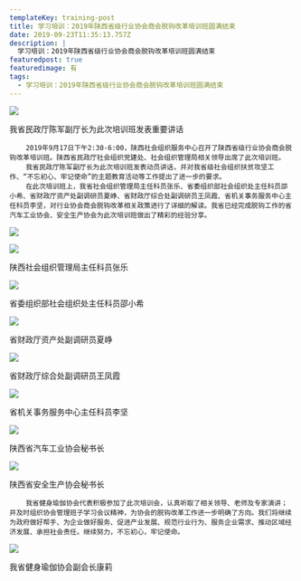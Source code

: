 ```yaml
---
templateKey: training-post
title: 学习培训：2019年陕西省级行业协会商会脱钩改革培训班圆满结束
date: 2019-09-23T11:35:13.757Z
description: |
  学习培训：2019年陕西省级行业协会商会脱钩改革培训班圆满结束
featuredpost: true
featuredimage: 有
tags:
  - 学习培训：2019年陕西省级行业协会商会脱钩改革培训班圆满结束
---
```


![](https://demotry.oss-cn-beijing.aliyuncs.com/%E5%AD%A6%E4%B9%A0%E5%9F%B9%E8%AE%AD%EF%BC%9A2019%E5%B9%B4%E9%99%95%E8%A5%BF%E7%9C%81%E7%BA%A7%E8%A1%8C%E4%B8%9A%E5%8D%8F%E4%BC%9A%E5%95%86%E4%BC%9A%E8%84%B1%E9%92%A9%E6%94%B9%E9%9D%A9%E5%9F%B9%E8%AE%AD%E7%8F%AD%E5%9C%86%E6%BB%A1%E7%BB%93%E6%9D%9F/1.jpg)

我省民政厅陈军副厅长为此次培训班发表重要讲话

        2019年9月17日下午2:30-6:00，陕西社会组织服务中心召开了陕西省级行业协会商会脱钩改革培训班。陕西省民政厅社会组织党建处、社会组织管理局相关领导出席了此次培训班。
        我省民政厅陈军副厅长为此次培训班发表动员讲话，并对我省级社会组织扶贫攻坚工作、“不忘初心、牢记使命”的主题教育活动等工作提出了进一步的要求。
        在此次培训班上，我省社会组织管理局主任科员张乐、省委组织部社会组织处主任科员邵小希、省财政厅资产处副调研员夏峥、省财政厅综合处副调研员王凤霞、省机关事务服务中心主任科员李坚，对行业协会商会脱钩改革相关政策进行了详细的解读。我省已经完成脱钩工作的省汽车工业协会、安全生产协会为此次培训班做出了精彩的经验分享。

![](https://demotry.oss-cn-beijing.aliyuncs.com/%E5%AD%A6%E4%B9%A0%E5%9F%B9%E8%AE%AD%EF%BC%9A2019%E5%B9%B4%E9%99%95%E8%A5%BF%E7%9C%81%E7%BA%A7%E8%A1%8C%E4%B8%9A%E5%8D%8F%E4%BC%9A%E5%95%86%E4%BC%9A%E8%84%B1%E9%92%A9%E6%94%B9%E9%9D%A9%E5%9F%B9%E8%AE%AD%E7%8F%AD%E5%9C%86%E6%BB%A1%E7%BB%93%E6%9D%9F/2.jpg)

![](https://demotry.oss-cn-beijing.aliyuncs.com/%E5%AD%A6%E4%B9%A0%E5%9F%B9%E8%AE%AD%EF%BC%9A2019%E5%B9%B4%E9%99%95%E8%A5%BF%E7%9C%81%E7%BA%A7%E8%A1%8C%E4%B8%9A%E5%8D%8F%E4%BC%9A%E5%95%86%E4%BC%9A%E8%84%B1%E9%92%A9%E6%94%B9%E9%9D%A9%E5%9F%B9%E8%AE%AD%E7%8F%AD%E5%9C%86%E6%BB%A1%E7%BB%93%E6%9D%9F/3.jpg)

陕西社会组织管理局主任科员张乐

![](https://demotry.oss-cn-beijing.aliyuncs.com/%E5%AD%A6%E4%B9%A0%E5%9F%B9%E8%AE%AD%EF%BC%9A2019%E5%B9%B4%E9%99%95%E8%A5%BF%E7%9C%81%E7%BA%A7%E8%A1%8C%E4%B8%9A%E5%8D%8F%E4%BC%9A%E5%95%86%E4%BC%9A%E8%84%B1%E9%92%A9%E6%94%B9%E9%9D%A9%E5%9F%B9%E8%AE%AD%E7%8F%AD%E5%9C%86%E6%BB%A1%E7%BB%93%E6%9D%9F/4.jpg)

省委组织部社会组织处主任科员邵小希 

![](https://demotry.oss-cn-beijing.aliyuncs.com/%E5%AD%A6%E4%B9%A0%E5%9F%B9%E8%AE%AD%EF%BC%9A2019%E5%B9%B4%E9%99%95%E8%A5%BF%E7%9C%81%E7%BA%A7%E8%A1%8C%E4%B8%9A%E5%8D%8F%E4%BC%9A%E5%95%86%E4%BC%9A%E8%84%B1%E9%92%A9%E6%94%B9%E9%9D%A9%E5%9F%B9%E8%AE%AD%E7%8F%AD%E5%9C%86%E6%BB%A1%E7%BB%93%E6%9D%9F/5.jpg)

省财政厅资产处副调研员夏峥 

![](https://demotry.oss-cn-beijing.aliyuncs.com/%E5%AD%A6%E4%B9%A0%E5%9F%B9%E8%AE%AD%EF%BC%9A2019%E5%B9%B4%E9%99%95%E8%A5%BF%E7%9C%81%E7%BA%A7%E8%A1%8C%E4%B8%9A%E5%8D%8F%E4%BC%9A%E5%95%86%E4%BC%9A%E8%84%B1%E9%92%A9%E6%94%B9%E9%9D%A9%E5%9F%B9%E8%AE%AD%E7%8F%AD%E5%9C%86%E6%BB%A1%E7%BB%93%E6%9D%9F/6.jpg)

省财政厅综合处副调研员王凤霞 

![](https://demotry.oss-cn-beijing.aliyuncs.com/%E5%AD%A6%E4%B9%A0%E5%9F%B9%E8%AE%AD%EF%BC%9A2019%E5%B9%B4%E9%99%95%E8%A5%BF%E7%9C%81%E7%BA%A7%E8%A1%8C%E4%B8%9A%E5%8D%8F%E4%BC%9A%E5%95%86%E4%BC%9A%E8%84%B1%E9%92%A9%E6%94%B9%E9%9D%A9%E5%9F%B9%E8%AE%AD%E7%8F%AD%E5%9C%86%E6%BB%A1%E7%BB%93%E6%9D%9F/7.jpg)

省机关事务服务中心主任科员李坚 

![](https://demotry.oss-cn-beijing.aliyuncs.com/%E5%AD%A6%E4%B9%A0%E5%9F%B9%E8%AE%AD%EF%BC%9A2019%E5%B9%B4%E9%99%95%E8%A5%BF%E7%9C%81%E7%BA%A7%E8%A1%8C%E4%B8%9A%E5%8D%8F%E4%BC%9A%E5%95%86%E4%BC%9A%E8%84%B1%E9%92%A9%E6%94%B9%E9%9D%A9%E5%9F%B9%E8%AE%AD%E7%8F%AD%E5%9C%86%E6%BB%A1%E7%BB%93%E6%9D%9F/8.jpg)

陕西省汽车工业协会秘书长 

![](https://demotry.oss-cn-beijing.aliyuncs.com/%E5%AD%A6%E4%B9%A0%E5%9F%B9%E8%AE%AD%EF%BC%9A2019%E5%B9%B4%E9%99%95%E8%A5%BF%E7%9C%81%E7%BA%A7%E8%A1%8C%E4%B8%9A%E5%8D%8F%E4%BC%9A%E5%95%86%E4%BC%9A%E8%84%B1%E9%92%A9%E6%94%B9%E9%9D%A9%E5%9F%B9%E8%AE%AD%E7%8F%AD%E5%9C%86%E6%BB%A1%E7%BB%93%E6%9D%9F/9.jpg)

陕西省安全生产协会秘书长
        我省健身瑜伽协会代表积极参加了此次培训会，认真听取了相关领导、老师及专家演讲；并及时组织协会管理班子学习会议精神，为协会的脱钩改革工作进一步明确了方向。我们将继续为政府做好帮手、为企业做好服务、促进产业发展、规范行业行为、服务企业需求、推动区域经济发展、承担社会责任。继续努力，不忘初心，牢记使命。

![](https://demotry.oss-cn-beijing.aliyuncs.com/%E5%AD%A6%E4%B9%A0%E5%9F%B9%E8%AE%AD%EF%BC%9A2019%E5%B9%B4%E9%99%95%E8%A5%BF%E7%9C%81%E7%BA%A7%E8%A1%8C%E4%B8%9A%E5%8D%8F%E4%BC%9A%E5%95%86%E4%BC%9A%E8%84%B1%E9%92%A9%E6%94%B9%E9%9D%A9%E5%9F%B9%E8%AE%AD%E7%8F%AD%E5%9C%86%E6%BB%A1%E7%BB%93%E6%9D%9F/10.jpg)

我省健身瑜伽协会副会长康莉